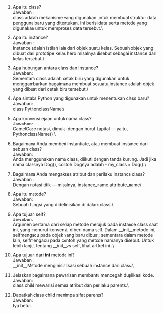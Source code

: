 1. Apa itu class?\
   Jawaban : \
   class adalah mekanisme yang digunakan untuk membuat struktur data pengguna baru yang ditentukan. Ini berisi data serta metode yang digunakan untuk memproses data tersebut.\

2. Apa itu instance?\
   Jawaban : \
   Instance adalah istilah lain dari objek suatu kelas. Sebuah objek yang dibuat dari prototipe kelas hero misalnya disebut sebagai instance dari kelas tersebut.\

3. Apa hubungan antara class dan instance?\
   Jawaban: \
   Sementara class adalah cetak biru yang digunakan untuk menggambarkan bagaimana membuat sesuatu,instance adalah objek yang dibuat dari cetak biru tersebut.\

4. Apa sintaks Python yang digunakan untuk menentukan class baru?\
   Jawaban: \
   class PythonclassName:\

5. Apa konvensi ejaan untuk nama class?\
   Jawaban: \
   CamelCase notasi, dimulai dengan huruf kapital — yaitu, PythonclassName() \

6. Bagaimana Anda memberi instantiate, atau membuat instance dari sebuah class?\
   Jawaban: \
   Anda menggunakan nama class, diikuti dengan tanda kurung. Jadi jika nama classnya Dog(), contoh Dognya adalah - my_class = Dog().\

7. Bagaimana Anda mengakses atribut dan perilaku instance class?\
   Jawaban : \
   Dengan notasi titik — misalnya, instance_name.attribute_name\

8. Apa itu metode?\
   Jawaban: \
   Sebuah fungsi yang didefinisikan di dalam class.\

9. Apa tujuan self?\
   Jawaban: \
   Argumen pertama dari setiap metode merujuk pada instance class saat ini, yang menurut konvensi, diberi nama self. Dalam __init__metode ini, selfmengacu pada objek yang baru dibuat; sementara dalam metode lain, selfmengacu pada contoh yang metode namanya disebut. Untuk lebih lanjut tentang __init__vs self, lihat artikel ini .\

10. Apa tujuan dari __ini__ metode ini?\
    Jawaban : \
    __init__Metode menginisialisasi sebuah instance dari class.\

11. Jelaskan bagaimana pewarisan membantu mencegah duplikasi kode.\
    Jawaban: \
    class child mewarisi semua atribut dan perilaku parents.\
    
12. Dapatkah class child menimpa sifat parents?\
    Jawaban: \
    Iya betul.